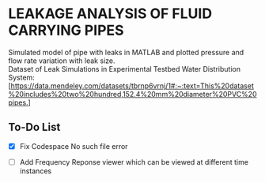 # **LEAKAGE ANALYSIS OF FLUID CARRYING PIPES**

Simulated model of pipe with leaks in MATLAB and plotted pressure and flow rate variation with leak size. <br>
Dataset of Leak Simulations in Experimental Testbed Water Distribution System:[https://data.mendeley.com/datasets/tbrnp6vrnj/1#:~:text=This%20dataset%20includes%20two%20hundred,152.4%20mm%20diameter%20PVC%20pipes.]


## **To-Do List**
- [x] Fix Codespace No such file error
- [ ] Add Frequency Reponse viewer which can be viewed at different time instances
      
